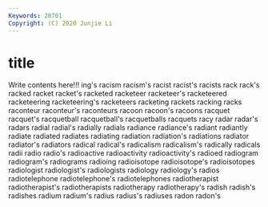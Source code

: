 ```yaml
---
Keywords: 20701
Copyright: (C) 2020 Junjie Li
---
```


# title

Write contents here!!!
ing's 
racism 
racism's 
racist 
racist's
racists 
rack 
rack's 
racked 
racket 
racket's 
racketed 
racketeer 
racketeer's 
racketeered
racketeering 
racketeering's 
racketeers 
racketing 
rackets 
racking 
racks 
raconteur 
raconteur's 
raconteurs
racoon 
racoon's 
racoons 
racquet 
racquet's 
racquetball 
racquetball's 
racquetballs 
racquets 
racy
radar 
radar's 
radars 
radial 
radial's 
radially 
radials 
radiance 
radiance's 
radiant
radiantly 
radiate 
radiated 
radiates 
radiating 
radiation 
radiation's 
radiations 
radiator 
radiator's
radiators 
radical 
radical's 
radicalism 
radicalism's 
radically 
radicals 
radii 
radio 
radio's
radioactive 
radioactivity 
radioactivity's 
radioed 
radiogram 
radiogram's 
radiograms 
radioing 
radioisotope 
radioisotope's
radioisotopes 
radiologist 
radiologist's 
radiologists 
radiology 
radiology's 
radios 
radiotelephone 
radiotelephone's 
radiotelephones
radiotherapist 
radiotherapist's 
radiotherapists 
radiotherapy 
radiotherapy's 
radish 
radish's 
radishes 
radium 
radium's
radius 
radius's 
radiuses 
radon 
radon's 
